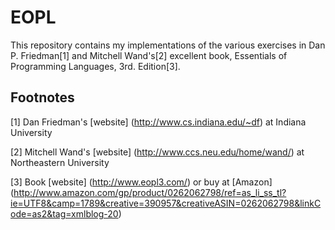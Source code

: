 # EOPL

This repository contains my implementations of the various exercises in
Dan P. Friedman[1] and Mitchell Wand's[2] excellent book, Essentials of
Programming Languages, 3rd. Edition[3].

## Footnotes

[1] Dan Friedman's [website] (http://www.cs.indiana.edu/~df) at Indiana
University

[2] Mitchell Wand's [website] (http://www.ccs.neu.edu/home/wand/) at
Northeastern University

[3] Book [website] (http://www.eopl3.com/) or buy at [Amazon]
(http://www.amazon.com/gp/product/0262062798/ref=as_li_ss_tl?ie=UTF8&camp=1789&creative=390957&creativeASIN=0262062798&linkCode=as2&tag=xmlblog-20)

